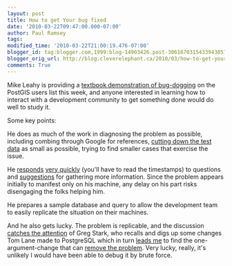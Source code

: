 ```yaml
---
layout: post
title: How to get Your bug fixed
date: '2010-03-22T09:47:00.000-07:00'
author: Paul Ramsey
tags: 
modified_time: '2010-03-22T21:00:19.476-07:00'
blogger_id: tag:blogger.com,1999:blog-14903426.post-3061670315433943057
blogger_orig_url: http://blog.cleverelephant.ca/2010/03/how-to-get-your-bug-fixed.html
comments: True
---
```


Mike Leahy is providing a [textbook demonstration of bug-dogging](https://lists.osgeo.org/pipermail/postgis-users/2010-March/026147.html) on the PostGIS users list this week, and anyone interested in learning how to interact with a development community to get something done would do well to study it.

Some key points:

He does as much of the work in diagnosing the problem as possible, including combing through Google for references, [cutting down the test data](https://lists.osgeo.org/pipermail/postgis-users/2010-March/026171.html) as small as possible, trying to find smaller cases that exercise the issue.

He [responds](https://lists.osgeo.org/pipermail/postgis-users/2010-March/026173.html) [very quickly](https://lists.osgeo.org/pipermail/postgis-users/2010-March/026167.html) (you'll have to read the timestamps) to questions and [suggestions](https://lists.osgeo.org/pipermail/postgis-users/2010-March/026164.html) for gathering more information. Since the problem appears initially to manifest only on his machine, any delay on his part risks disengaging the folks helping him.

He prepares a sample database and query to allow the development team to easily replicate the situation on their machines. 

And he also gets lucky. The problem is replicable, and the discussion [catches the attention](https://lists.osgeo.org/pipermail/postgis-users/2010-March/026175.html) of Greg Stark, who recalls and digs up some changes Tom Lane made to PostgreSQL which in turn [leads me](https://lists.osgeo.org/pipermail/postgis-users/2010-March/026176.html) to find the one-argument-change that can [remove the problem](https://lists.osgeo.org/pipermail/postgis-users/2010-March/026176.html). Very lucky, really, it's unlikely I would have been able to debug it by brute force.

